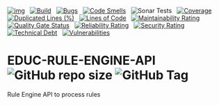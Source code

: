 [![img](https://img.shields.io/badge/Lifecycle-Experimental-339999)](https://github.com/bcgov/repomountie/blob/master/doc/lifecycle-badges.md) &nbsp;
[![Build](https://github.com/bcgov/EDUC-RULE-ENGINE-API/actions/workflows/on.pr.yml/badge.svg)](https://github.com/bcgov/EDUC-RULE-ENGINE-API/actions/workflows/on.pr.yml) &nbsp;
[![Bugs](https://sonarcloud.io/api/project_badges/measure?project=bcgov_EDUC-RULE-ENGINE-API&metric=bugs)](https://sonarcloud.io/summary/new_code?id=bcgov_EDUC-RULE-ENGINE-API) &nbsp;
[![Code Smells](https://sonarcloud.io/api/project_badges/measure?project=bcgov_EDUC-RULE-ENGINE-API&metric=code_smells)](https://sonarcloud.io/summary/new_code?id=bcgov_EDUC-RULE-ENGINE-API) &nbsp;
![Sonar Tests](https://img.shields.io/sonar/tests/bcgov_EDUC-RULE-ENGINE-API?compact_message&server=https%3A%2F%2Fsonarcloud.io) &nbsp;
[![Coverage](https://sonarcloud.io/api/project_badges/measure?project=bcgov_EDUC-RULE-ENGINE-API&metric=coverage)](https://sonarcloud.io/summary/new_code?id=bcgov_EDUC-RULE-ENGINE-API) &nbsp;
[![Duplicated Lines (%)](https://sonarcloud.io/api/project_badges/measure?project=bcgov_EDUC-RULE-ENGINE-API&metric=duplicated_lines_density)](https://sonarcloud.io/summary/new_code?id=bcgov_EDUC-RULE-ENGINE-API) &nbsp;
[![Lines of Code](https://sonarcloud.io/api/project_badges/measure?project=bcgov_EDUC-RULE-ENGINE-API&metric=ncloc)](https://sonarcloud.io/summary/new_code?id=bcgov_EDUC-RULE-ENGINE-API) &nbsp;
[![Maintainability Rating](https://sonarcloud.io/api/project_badges/measure?project=bcgov_EDUC-RULE-ENGINE-API&metric=sqale_rating)](https://sonarcloud.io/summary/new_code?id=bcgov_EDUC-RULE-ENGINE-API) &nbsp;
[![Quality Gate Status](https://sonarcloud.io/api/project_badges/measure?project=bcgov_EDUC-RULE-ENGINE-API&metric=alert_status)](https://sonarcloud.io/summary/new_code?id=bcgov_EDUC-RULE-ENGINE-API) &nbsp;
[![Reliability Rating](https://sonarcloud.io/api/project_badges/measure?project=bcgov_EDUC-RULE-ENGINE-API&metric=reliability_rating)](https://sonarcloud.io/summary/new_code?id=bcgov_EDUC-RULE-ENGINE-API) &nbsp;
[![Security Rating](https://sonarcloud.io/api/project_badges/measure?project=bcgov_EDUC-RULE-ENGINE-API&metric=security_rating)](https://sonarcloud.io/summary/new_code?id=bcgov_EDUC-RULE-ENGINE-API) &nbsp;
[![Technical Debt](https://sonarcloud.io/api/project_badges/measure?project=bcgov_EDUC-RULE-ENGINE-API&metric=sqale_index)](https://sonarcloud.io/summary/new_code?id=bcgov_EDUC-RULE-ENGINE-API) &nbsp;
[![Vulnerabilities](https://sonarcloud.io/api/project_badges/measure?project=bcgov_EDUC-RULE-ENGINE-API&metric=vulnerabilities)](https://sonarcloud.io/summary/new_code?id=bcgov_EDUC-RULE-ENGINE-API) &nbsp;

# EDUC-RULE-ENGINE-API &nbsp; ![GitHub repo size](https://img.shields.io/github/repo-size/bcgov/EDUC-RULE-ENGINE-API) ![GitHub Tag](https://img.shields.io/github/v/tag/bcgov/EDUC-RULE-ENGINE-API)
Rule Engine API to process rules

